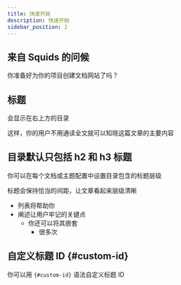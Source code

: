```yaml
---
title: 快速开始
description: 快速开始
sidebar_position: 2
---
```


## 来自 Squids 的问候

你准备好为你的项目创建文档网站了吗？

## 标题

会显示在右上方的目录

这样，你的用户不用通读全文就可以知晓这篇文章的主要内容

## 目录默认只包括 h2 和 h3 标题

你可以在每个文档或主题配置中设置目录包含的标题层级

标题会保持恰当的间距，让文章看起来层级清晰

- 列表将帮助你
- 阐述让用户牢记的关键点
  - 你还可以将其嵌套
    - 很多次

## 自定义标题 ID {#custom-id}

你可以用 `{#custom-id}` 语法自定义标题 ID
